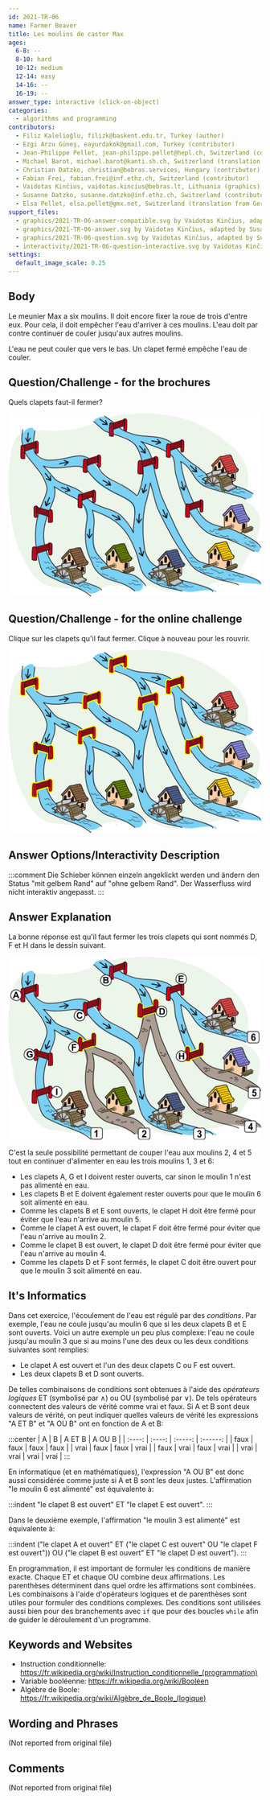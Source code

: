 ```yaml
---
id: 2021-TR-06
name: Farmer Beaver
title: Les moulins de castor Max
ages:
  6-8: --
  8-10: hard
  10-12: medium
  12-14: easy
  14-16: --
  16-19: --
answer_type: interactive (click-on-object)
categories:
  - algorithms and programming
contributors:
  - Filiz Kalelioğlu, filizk@baskent.edu.tr, Turkey (author)
  - Ezgi Arzu Güneş, eayurdakok@gmail.com, Turkey (contributor)
  - Jean-Philippe Pellet, jean-philippe.pellet@hepl.ch, Switzerland (contributor)
  - Michael Barot, michael.barot@kanti.sh.ch, Switzerland (translation from English into German)
  - Christian Datzko, christian@bebras.services, Hungary (contributor)
  - Fabian Frei, fabian.frei@inf.ethz.ch, Switzerland (contributor)
  - Vaidotas Kinčius, vaidotas.kincius@bebras.lt, Lithuania (graphics)
  - Susanne Datzko, susanne.datzko@inf.ethz.ch, Switzerland (contributor, graphics)
  - Elsa Pellet, elsa.pellet@gmx.net, Switzerland (translation from German into French)
support_files:
  - graphics/2021-TR-06-answer-compatible.svg by Vaidotas Kinčius, adapted by Susanne Datzko
  - graphics/2021-TR-06-answer.svg by Vaidotas Kinčius, adapted by Susanne Datzko
  - graphics/2021-TR-06-question.svg by Vaidotas Kinčius, adapted by Susanne Datzko
  - interactivity/2021-TR-06-question-interactive.svg by Vaidotas Kinčius, adapted by Susanne Datzko
settings:
  default_image_scale: 0.25
---
```



## Body

Le meunier Max a six moulins. Il doit encore fixer la roue de trois d'entre eux. Pour cela, il doit empêcher l'eau d'arriver à ces moulins. L'eau doit par contre continuer de couler jusqu'aux autres moulins.

L'eau ne peut couler que vers le bas. Un clapet fermé empêche l'eau de couler.


## Question/Challenge - for the brochures

Quels clapets faut-il fermer?

![](graphics/2021-TR-06-question.svg "système de canaux avec des moulins")


## Question/Challenge - for the online challenge

Clique sur les clapets qu'il faut fermer. Clique à nouveau pour les rouvrir.

![](interactivity/2021-TR-06-question-interactive.svg "question 2021-TR-06")


## Answer Options/Interactivity Description

<!-- empty -->

:::comment
Die Schieber können einzeln angeklickt werden und ändern den Status "mit gelbem Rand" auf "ohne gelbem Rand".
Der Wasserfluss wird nicht interaktiv angepasst.
:::

## Answer Explanation

La bonne réponse est qu'il faut fermer les trois clapets qui sont nommés D, F et H dans le dessin suivant.

![](graphics/2021-TR-06-answer-compatible.svg "solution")

C'est la seule possibilité permettant de couper l'eau aux moulins 2, 4 et 5 tout en continuer d'alimenter en eau les trois moulins 1, 3 et 6:
  - Les clapets A, G et I doivent rester ouverts, car sinon le moulin 1 n'est pas alimenté en eau.
  - Les clapets B et E doivent également rester ouverts pour que le moulin 6 soit alimenté en eau.
  - Comme les clapets B et E sont ouverts, le clapet H doit être fermé pour éviter que l'eau n'arrive au moulin 5.
  - Comme le clapet A est ouvert, le clapet F doit être fermé pour éviter que l'eau n'arrive au moulin 2.
  - Comme le clapet B est ouvert, le clapet D doit être fermé pour éviter que l'eau n'arrive au moulin 4.
  - Comme les clapets D et F sont fermés, le clapet C doit être ouvert pour que le moulin 3 soit alimenté en eau.



## It's Informatics

Dans cet exercice, l'écoulement de l'eau est régulé par des _conditions_. Par exemple, l'eau ne coule jusqu'au moulin 6 que si les deux clapets B et E sont ouverts. Voici un autre exemple un peu plus complexe: l'eau ne coule jusqu'au moulin 3 que si au moins l'une des deux ou les deux conditions suivantes sont remplies:
- Le clapet A est ouvert et l'un des deux clapets C ou F est ouvert.
- Les deux clapets B et D sont ouverts.

De telles combinaisons de conditions sont obtenues à l'aide des _opérateurs logiques_ ET (symbolisé par $\wedge$) ou OU (symbolisé par $\vee$). De tels opérateurs connectent des valeurs de vérité comme vrai et faux. Si A et B sont deux valeurs de vérité, on peut indiquer quelles valeurs de vérité les expressions "A ET B" et "A OU B" ont en fonction de A et B:

:::center
|   A    |   B    | A ET B  |  A OU B  |
| :----: | :----: | :-----: | :------: |
|  faux  |  faux  |  faux   |   faux   |
|  vrai  |  faux  |  faux   |   vrai   |
|  faux  |  vrai  |  faux   |   vrai   |
|  vrai  |  vrai  |  vrai   |   vrai   |
:::

En informatique (et en mathématiques), l'expression "A OU B" est donc aussi considérée comme juste si A et B sont les deux justes.
L'affirmation "le moulin 6 est alimenté" est équivalente à:

:::indent
"le clapet B est ouvert" ET "le clapet E est ouvert".
:::

Dans le deuxième exemple, l'affirmation "le moulin 3 est alimenté" est équivalente à:

:::indent
("le clapet A et ouvert" ET ("le clapet C est ouvert" OU "le clapet F est ouvert")) OU ("le clapet B est ouvert" ET "le clapet D est ouvert").
:::

En programmation, il est important de formuler les conditions de manière exacte. 
Chaque ET et chaque OU combine deux affirmations. Les parenthèses déterminent dans quel ordre les affirmations sont combinées.
Les combinaisons à l'aide d'opérateurs logiques et de parenthèses sont utiles pour formuler des conditions complexes. Des conditions sont utilisées aussi bien pour des branchements avec `if` que pour des boucles `while` afin de guider le déroulement d'un programme.


## Keywords and Websites

 - Instruction conditionnelle: https://fr.wikipedia.org/wiki/Instruction_conditionnelle_(programmation)
 - Variable booléenne: https://fr.wikipedia.org/wiki/Booléen
 - Algèbre de Boole: https://fr.wikipedia.org/wiki/Algèbre_de_Boole_(logique)


## Wording and Phrases

(Not reported from original file)


## Comments

(Not reported from original file)
